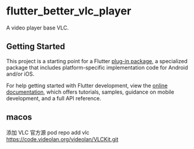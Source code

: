 # flutter_better_vlc_player

A video player base VLC.

## Getting Started

This project is a starting point for a Flutter
[plug-in package](https://flutter.dev/to/develop-plugins),
a specialized package that includes platform-specific implementation code for
Android and/or iOS.

For help getting started with Flutter development, view the
[online documentation](https://docs.flutter.dev), which offers tutorials,
samples, guidance on mobile development, and a full API reference.


## macos
添加 VLC 官方源
pod repo add vlc https://code.videolan.org/videolan/VLCKit.git
